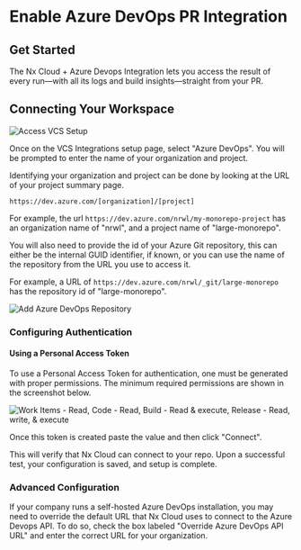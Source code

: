 # Enable Azure DevOps PR Integration

## Get Started

The Nx Cloud + Azure Devops Integration lets you access the result of every run—with all its logs and build insights—straight from your PR.

## Connecting Your Workspace

![Access VCS Setup](/nx-cloud/set-up/access-vcs-setup.webp)

Once on the VCS Integrations setup page, select "Azure DevOps". You will be prompted to enter the name of your organization and project.

Identifying your organization and project can be done by looking at the URL of your project summary page.

```
https://dev.azure.com/[organization]/[project]
```

For example, the url `https://dev.azure.com/nrwl/my-monorepo-project` has an organization name of "nrwl", and a project name of "large-monorepo".

You will also need to provide the id of your Azure Git repository, this can either be the internal GUID identifier, if known, or you can use the name of the repository from the URL you use to access it.

For example, a URL of `https://dev.azure.com/nrwl/_git/large-monorepo` has the repository id of "large-monorepo".

![Add Azure DevOps Repository](/nx-cloud/set-up/add-azure-devops-repository.webp)

### Configuring Authentication

#### Using a Personal Access Token

To use a Personal Access Token for authentication, one must be generated with proper permissions. The minimum required permissions are shown in the screenshot below.

![Work Items - Read, Code - Read, Build - Read & execute, Release - Read, write, & execute](/nx-cloud/set-up/minimal-ado-access-token.webp 'Minimum Azure DevOps Personal Access Token Permissions')

Once this token is created paste the value and then click "Connect".

This will verify that Nx Cloud can connect to your repo. Upon a successful test, your configuration is saved, and setup is complete.

### Advanced Configuration

If your company runs a self-hosted Azure DevOps installation, you may need to override the default URL that Nx Cloud uses to connect to the Azure Devops API. To do so, check the box labeled "Override Azure DevOps API URL" and enter the correct URL for your organization.
